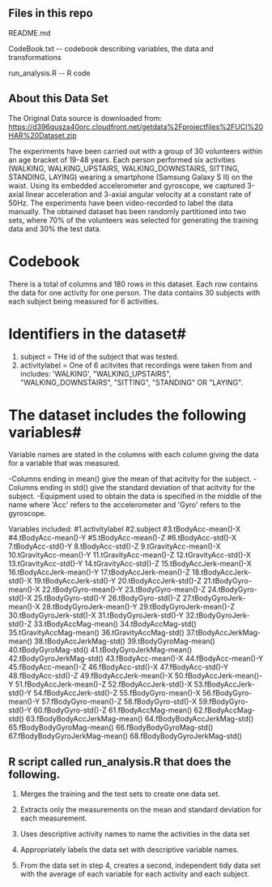 ## Files in this repo

README.md 

CodeBook.txt -- codebook describing variables, the data and transformations

run_analysis.R --  R code


## About this Data Set

The Original Data source is downloaded from:
https://d396qusza40orc.cloudfront.net/getdata%2Fprojectfiles%2FUCI%20HAR%20Dataset.zip


The experiments have been carried out with a group of 30 volunteers within an age bracket of 19-48 years. Each person performed six activities (WALKING, WALKING_UPSTAIRS, WALKING_DOWNSTAIRS, SITTING, STANDING, LAYING) wearing a smartphone (Samsung Galaxy S II) on the waist. Using its embedded accelerometer and gyroscope, we captured 3-axial linear acceleration and 3-axial angular velocity at a constant rate of 50Hz. The experiments have been video-recorded to label the data manually. The obtained dataset has been randomly partitioned into two sets, where 70% of the volunteers was selected for generating the training data and 30% the test data. 

# Codebook #

There is a total of columns and 180 rows in this dataset. Each row contains the data for one activity for one person.
The data contains 30 subjects with each subject being measured for 6 activities.

# Identifiers in the dataset#
  1. subject = THe id of the subject that was tested.
  2. activitylabel = One of 6 acitvites that recordings were taken from and includes: 'WALKING', "WALKING_UPSTAIRS", "WALKING_DOWNSTAIRS", "SITTING", "STANDING" OR "LAYING".

# The dataset includes the following variables#

Variable names are stated in the columns with each column giving the data for a variable that was measured.

-Columns ending in mean() give the mean of that acitvity for the subject.
-Columns ending in std() give the standard deviation of that acitvity for the subject.
-Equipment used to obtain the data is specified in the middle of the name where 'Acc' refers to the accelerometer and 'Gyro' refers to the gyroscope. 
 
Variables included: 
#1.activitylabel 
#2.subject 
#3.tBodyAcc-mean()-X
#4.tBodyAcc-mean()-Y 
#5.tBodyAcc-mean()-Z 
#6.tBodyAcc-std()-X 
7.tBodyAcc-std()-Y 
8.tBodyAcc-std()-Z 
9.tGravityAcc-mean()-X 
10.tGravityAcc-mean()-Y 
11.tGravityAcc-mean()-Z 
12.tGravityAcc-std()-X 
13.tGravityAcc-std()-Y 
14.tGravityAcc-std()-Z 
15.tBodyAccJerk-mean()-X 
16.tBodyAccJerk-mean()-Y
17.tBodyAccJerk-mean()-Z 
18.tBodyAccJerk-std()-X
19.tBodyAccJerk-std()-Y
20.tBodyAccJerk-std()-Z
21.tBodyGyro-mean()-X
22.tBodyGyro-mean()-Y
23.tBodyGyro-mean()-Z 
24.tBodyGyro-std()-X 
25.tBodyGyro-std()-Y 
26.tBodyGyro-std()-Z 
27.tBodyGyroJerk-mean()-X 
28.tBodyGyroJerk-mean()-Y
29.tBodyGyroJerk-mean()-Z
30.tBodyGyroJerk-std()-X 
31.tBodyGyroJerk-std()-Y 
32.tBodyGyroJerk-std()-Z
33.tBodyAccMag-mean()
34.tBodyAccMag-std() 
35.tGravityAccMag-mean() 
36.tGravityAccMag-std() 
37.tBodyAccJerkMag-mean()
38.tBodyAccJerkMag-std()
39.tBodyGyroMag-mean()
40.tBodyGyroMag-std()
41.tBodyGyroJerkMag-mean()
42.tBodyGyroJerkMag-std()
43.fBodyAcc-mean()-X 
44.fBodyAcc-mean()-Y 
45.fBodyAcc-mean()-Z
46.fBodyAcc-std()-X
47.fBodyAcc-std()-Y 
48.fBodyAcc-std()-Z
49.fBodyAccJerk-mean()-X 
50.fBodyAccJerk-mean()-Y 
51.fBodyAccJerk-mean()-Z 
52.fBodyAccJerk-std()-X 
53.fBodyAccJerk-std()-Y
54.fBodyAccJerk-std()-Z
55.fBodyGyro-mean()-X 
56.fBodyGyro-mean()-Y 
57.fBodyGyro-mean()-Z
58.fBodyGyro-std()-X
59.fBodyGyro-std()-Y
60.fBodyGyro-std()-Z 
61.fBodyAccMag-mean()
62.fBodyAccMag-std()
63.fBodyBodyAccJerkMag-mean()
64.fBodyBodyAccJerkMag-std() 
65.fBodyBodyGyroMag-mean() 
66.fBodyBodyGyroMag-std()
67.fBodyBodyGyroJerkMag-mean() 
68.fBodyBodyGyroJerkMag-std()

## R script called run_analysis.R that does the following.

1. Merges the training and the test sets to create one data set.

2. Extracts only the measurements on the mean and standard deviation for each measurement.

3. Uses descriptive activity names to name the activities in the data set

4. Appropriately labels the data set with descriptive variable names.

5. From the data set in step 4, creates a second, independent tidy data set with the average of each variable for each activity and each subject.

